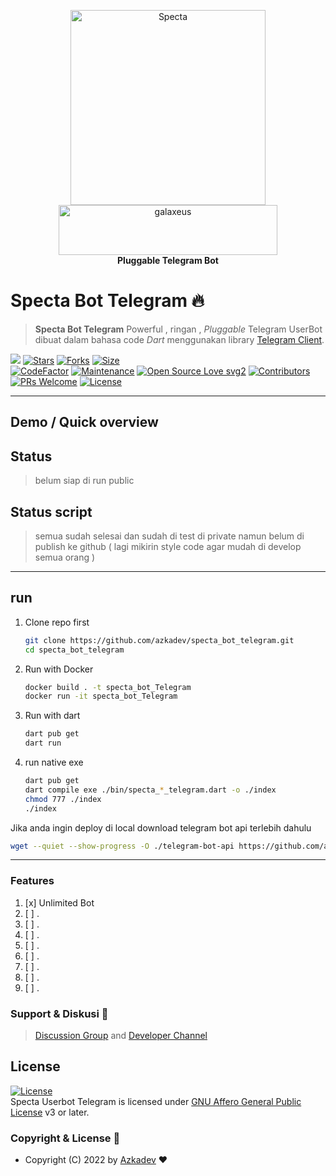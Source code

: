 <p align="center">
    <a href="https://github.com/azkadev">
        <img src="https://telegra.ph/file/e90bdeab8390b8c0d9df2.png" alt="Specta"
            width="312"
            height="312">
    </a>
    <br>
    <a href="https://youtube.com/c/galaxeus">
        <img
            src="https://raw.githubusercontent.com/azkadev/azkadev/main/assets/images/powered_galaxeus.png"
            alt="galaxeus"
            width="350"
            height="80"
        >
    </a>
    <br>
    <b>Pluggable Telegram Bot</b>
    <br>
</p>
 

# Specta Bot Telegram 🔥

> **Specta Bot Telegram** Powerful , ringan , _Pluggable_ Telegram UserBot dibuat dalam bahasa code _Dart_ menggunakan library [Telegram Client](https://github.com/azkadev/telegram_client).


[![](https://img.shields.io/badge/specta_bot_telegram-v0.0-darkgreen)](#)
[![Stars](https://img.shields.io/github/stars/azkadev/specta_bot_telegram?style=flat-square&color=yellow)](https://github.com/azkadev/specta_bot_telegram/stargazers)
[![Forks](https://img.shields.io/github/forks/azkadev/specta_bot_telegram?style=flat-square&color=orange)](https://github.com/azkadev/specta_bot_telegram/fork)
[![Size](https://img.shields.io/github/repo-size/azkadev/specta_bot_telegram?style=flat-square&color=green)](https://github.com/azkadev/specta_bot_telegram/)  
[![CodeFactor](https://www.codefactor.io/repository/github/azkadev/specta_bot_telegram/badge/main)](https://www.codefactor.io/repository/github/azkadev/specta_bot_telegram/overview/main)
[![Maintenance](https://img.shields.io/badge/Maintained%3F-yes-green.svg)](https://github.com/azkadev/specta_bot_telegram/graphs/commit-activity) 
[![Open Source Love svg2](https://badges.frapsoft.com/os/v2/open-source.svg?v=103)](https://github.com/azkadev/specta_bot_telegram)
[![Contributors](https://img.shields.io/github/contributors/azkadev/specta_bot_telegram?style=flat-square&color=green)](https://github.com/azkadev/specta_bot_telegram/graphs/contributors)
[![PRs Welcome](https://img.shields.io/badge/PRs-welcome-brightgreen.svg?style=flat-square)](https://makeapullrequest.com)
[![License](https://img.shields.io/badge/License-AGPL-blue)](https://github.com/azkadev/specta_bot_telegram/blob/main/LICENSE)

---
## Demo / Quick overview

## Status
> belum siap di run public

## Status script
> semua sudah selesai dan sudah di test di private namun belum di publish ke github ( lagi mikirin style code agar mudah di develop semua orang )


---
## run

1. Clone repo first
   ```bash
   git clone https://github.com/azkadev/specta_bot_telegram.git
   cd specta_bot_telegram
   ```

2. Run with Docker
   ```bash
   docker build . -t specta_bot_Telegram
   docker run -it specta_bot_Telegram
   ```
3. Run with dart
   ```bash
   dart pub get
   dart run
   ```

4. run native exe
    ```bash
    dart pub get
    dart compile exe ./bin/specta_*_telegram.dart -o ./index
    chmod 777 ./index
    ./index
    ```

Jika anda ingin deploy di local download telegram bot api terlebih dahulu
```bash
wget --quiet --show-progress -O ./telegram-bot-api https://github.com/azkadev/telegram_client/releases/download/v2022.09.01.13.32.08/telegram-bot-api
```
---

### Features

1. [x] Unlimited Bot
2. [ ] .
3. [ ] .
4. [ ] .
5. [ ] .
6. [ ] .
7. [ ] .
8. [ ] .
9. [ ] .

### Support & Diskusi 👥

> [Discussion Group](https://t.me/developer_base_ground) and [Developer Channel](https://t.me/azkadev)


## License
[![License](https://www.gnu.org/graphics/agplv3-155x51.png)](LICENSE)   
Specta Userbot Telegram is licensed under [GNU Affero General Public License](https://www.gnu.org/licenses/agpl-3.0.en.html) v3 or later.


### Copyright & License 👮

* Copyright (C) 2022 by [Azkadev](https://github.com/azkadev) ❤️️